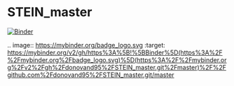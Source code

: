 # STEIN_master

[![Binder](https://mybinder.org/badge_logo.svg)](https://mybinder.org/v2/gh/donovand95/STEIN_master.git/master)

.. image:: https://mybinder.org/badge_logo.svg
 :target: https://mybinder.org/v2/gh/https%3A%5B!%5BBinder%5D(https%3A%2F%2Fmybinder.org%2Fbadge_logo.svg)%5D(https%3A%2F%2Fmybinder.org%2Fv2%2Fgh%2Fdonovand95%2FSTEIN_master.git%2Fmaster)%2F%2Fgithub.com%2Fdonovand95%2FSTEIN_master.git/master
